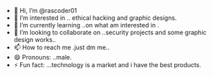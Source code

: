 - 👋 Hi, I’m @rascoder01
- 👀 I’m interested in .. ethical hacking and graphic designs.
- 🌱 I’m currently learning ..on what am interested in .
- 💞️ I’m looking to collaborate on ..security projects and some graphic design works..
- 📫 How to reach me .just dm me..
- 😄 Pronouns: ..male.
- ⚡ Fun fact: ...technology is a market and i have the best products.

<!---
rascoder01/rascoder01 is a ✨ special ✨ repository because its `README.md` (this file) appears on your GitHub profile.
You can click the Preview link to take a look at your changes.
--->
